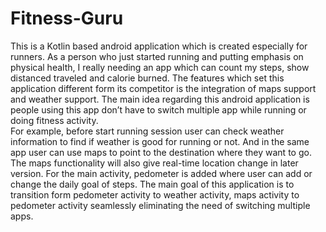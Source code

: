 # Fitness-Guru
This is a Kotlin based android application which is created especially for runners. As a person who just started running and putting emphasis on physical health, I really needing an app which can count my steps, show distanced traveled and calorie burned. The features which set this application different form its competitor is the integration of maps support and weather support. The main idea regarding this android application is people using this app don’t have to switch multiple app while running or doing fitness activity. <br>
For example, before start running session user can check weather information to find if weather is good for running or not. And in the same app user can use maps to point to the destination where they want to go. The maps functionality will also give real-time location change in later version. For the main activity, pedometer is added where user can add or change the daily goal of steps. The main goal of this application is to transition form pedometer activity to weather activity, maps activity to pedometer activity seamlessly eliminating the need of switching multiple apps.

